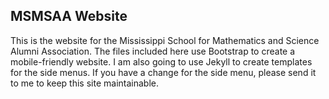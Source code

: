 MSMSAA Website
--------------

This is the website for the Mississippi School for Mathematics and Science Alumni
Association.  The files included here use Bootstrap to create a mobile-friendly website.
I am also going to use Jekyll to create templates for the side menus. If you have a change
for the side menu, please send it to me to keep this site maintainable.
